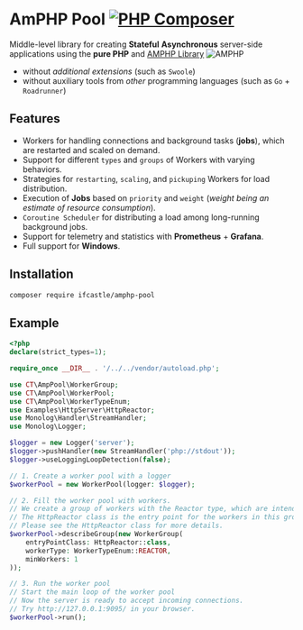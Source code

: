 # AmPHP Pool [![PHP Composer](https://github.com/EdmondDantes/amphp-pool/actions/workflows/php.yml/badge.svg)](https://github.com/EdmondDantes/amphp-pool/actions/workflows/php.yml)

Middle-level library for creating **Stateful** **Asynchronous** server-side applications
using the **pure PHP** and [AMPHP Library](https://github.com/amphp) ![AMPHP](https://avatars.githubusercontent.com/u/8865682?s=50&v=4)

* without *additional extensions* (such as `Swoole`)
* without auxiliary tools from *other* programming languages (such as `Go` + `Roadrunner`)

## Features

* Workers for handling connections and background tasks (**jobs**), which are restarted and scaled on demand.
* Support for different `types` and `groups` of Workers with varying behaviors. 
* Strategies for `restarting`, `scaling`, and `pickuping` Workers for load distribution.
* Execution of **Jobs** based on `priority` and `weight` (*weight being an estimate of resource consumption*).
* `Coroutine Scheduler` for distributing a load among long-running background jobs.
* Support for telemetry and statistics with **Prometheus** + **Grafana**.
* Full support for **Windows**.

## Installation

```bash
composer require ifcastle/amphp-pool
```

## Example

```php
<?php
declare(strict_types=1);

require_once __DIR__ . '/../../vendor/autoload.php';

use CT\AmpPool\WorkerGroup;
use CT\AmpPool\WorkerPool;
use CT\AmpPool\WorkerTypeEnum;
use Examples\HttpServer\HttpReactor;
use Monolog\Handler\StreamHandler;
use Monolog\Logger;

$logger = new Logger('server');
$logger->pushHandler(new StreamHandler('php://stdout'));
$logger->useLoggingLoopDetection(false);

// 1. Create a worker pool with a logger
$workerPool = new WorkerPool(logger: $logger);

// 2. Fill the worker pool with workers.
// We create a group of workers with the Reactor type, which are intended to handle incoming connections.
// The HttpReactor class is the entry point for the workers in this group.
// Please see the HttpReactor class for more details.
$workerPool->describeGroup(new WorkerGroup(
    entryPointClass: HttpReactor::class,
    workerType: WorkerTypeEnum::REACTOR,
    minWorkers: 1
));

// 3. Run the worker pool
// Start the main loop of the worker pool
// Now the server is ready to accept incoming connections.
// Try http://127.0.0.1:9095/ in your browser.
$workerPool->run();
```
